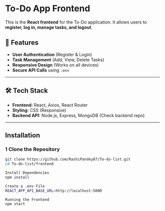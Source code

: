 # To-Do App Frontend

This is the **React frontend** for the To-Do application. It allows users to **register, log in, manage tasks, and logout**.

## 🚀 Features
- **User Authentication** (Register & Login)
- **Task Management** (Add, View, Delete Tasks)
- **Responsive Design** (Works on all devices)
- **Secure API Calls** using `.env`

---

## 🛠️ Tech Stack
- **Frontend:** React, Axios, React Router
- **Styling:** CSS (Responsive)
- **Backend API:** Node.js, Express, MongoDB (Check backend repo)

---

##  Installation

### 1️ Clone the Repository
```sh
git clone https://github.com/RashiPandey87/To-do-list.git
cd To-do-list/frontend

Install Dependencies
npm install

Create a .env File
REACT_APP_API_BASE_URL=http://localhost:5000

Running the Frontend
npm start


